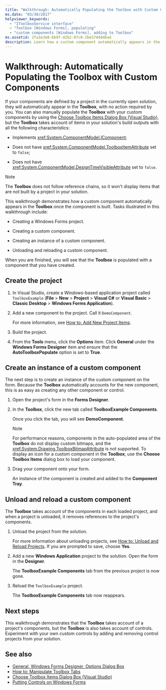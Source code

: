 ```yaml
---
title: "Walkthrough: Automatically Populating the Toolbox with Custom Components"
ms.date: "03/30/2017"
helpviewer_keywords:
  - "IToolboxService interface"
  - "Toolbox [Windows Forms], populating"
  - "custom components [Windows Forms], adding to Toolbox"
ms.assetid: 2fa1e3e8-6b9f-42b2-97c0-2be57444dba4
description: Learn how a custom component automatically appears in the Toolbox once the component is built by a user.
---
```

# Walkthrough: Automatically Populating the Toolbox with Custom Components

If your components are defined by a project in the currently open solution, they will automatically appear in the **Toolbox**, with no action required by you. You can also manually populate the **Toolbox** with your custom components by using the [Choose Toolbox Items Dialog Box (Visual Studio)](/previous-versions/visualstudio/visual-studio-2010/dyca0t6t(v=vs.100)), but the **Toolbox** takes account of items in your solution's build outputs with all the following characteristics:

- Implements <xref:System.ComponentModel.IComponent>;

- Does not have <xref:System.ComponentModel.ToolboxItemAttribute> set to `false`;

- Does not have <xref:System.ComponentModel.DesignTimeVisibleAttribute> set to `false`.

> [!NOTE]
> The **Toolbox** does not follow reference chains, so it won't display items that are not built by a project in your solution.

This walkthrough demonstrates how a custom component automatically appears in the **Toolbox** once the component is built. Tasks illustrated in this walkthrough include:

- Creating a Windows Forms project.

- Creating a custom component.

- Creating an instance of a custom component.

- Unloading and reloading a custom component.

When you are finished, you will see that the **Toolbox** is populated with a component that you have created.

## Create the project

1. In Visual Studio, create a Windows-based application project called `ToolboxExample` (**File** > **New** > **Project** > **Visual C#** or **Visual Basic** > **Classic Desktop** > **Windows Forms Application**).

2. Add a new component to the project. Call it `DemoComponent`.

     For more information, see [How to: Add New Project Items](/previous-versions/visualstudio/visual-studio-2010/w0572c5b(v=vs.100)).

3. Build the project.

4. From the **Tools** menu, click the **Options** item. Click **General** under the **Windows Forms Designer** item and ensure that the **AutoToolboxPopulate** option is set to **True**.

## Create an instance of a custom component

The next step is to create an instance of the custom component on the form. Because the **Toolbox** automatically accounts for the new component, this is as easy as creating any other component or control.

1. Open the project's form in the **Forms Designer**.

2. In the **Toolbox**, click the new tab called **ToolboxExample Components**.

     Once you click the tab, you will see **DemoComponent**.

    > [!NOTE]
    > For performance reasons, components in the auto-populated area of the **Toolbox** do not display custom bitmaps, and the <xref:System.Drawing.ToolboxBitmapAttribute> is not supported. To display an icon for a custom component in the **Toolbox**, use the **Choose Toolbox Items** dialog box to load your component.

3. Drag your component onto your form.

     An instance of the component is created and added to the **Component Tray**.

## Unload and reload a custom component

The **Toolbox** takes account of the components in each loaded project, and when a project is unloaded, it removes references to the project's components.

1. Unload the project from the solution.

     For more information about unloading projects, see [How to: Unload and Reload Projects](/previous-versions/visualstudio/visual-studio-2010/tt479x1t(v=vs.100)). If you are prompted to save, choose **Yes**.

2. Add a new **Windows Application** project to the solution. Open the form in the **Designer**.

     The **ToolboxExample Components** tab from the previous project is now gone.

3. Reload the `ToolboxExample` project.

     The **ToolboxExample Components** tab now reappears.

## Next steps

This walkthrough demonstrates that the **Toolbox** takes account of a project's components, but the **Toolbox** is also takes account of controls. Experiment with your own custom controls by adding and removing control projects from your solution.

## See also

- [General, Windows Forms Designer, Options Dialog Box](/previous-versions/visualstudio/visual-studio-2010/5aazxs78(v=vs.100))
- [How to: Manipulate Toolbox Tabs](/previous-versions/visualstudio/visual-studio-2010/66kwe227(v=vs.100))
- [Choose Toolbox Items Dialog Box (Visual Studio)](/previous-versions/visualstudio/visual-studio-2010/dyca0t6t(v=vs.100))
- [Putting Controls on Windows Forms](putting-controls-on-windows-forms.md)
